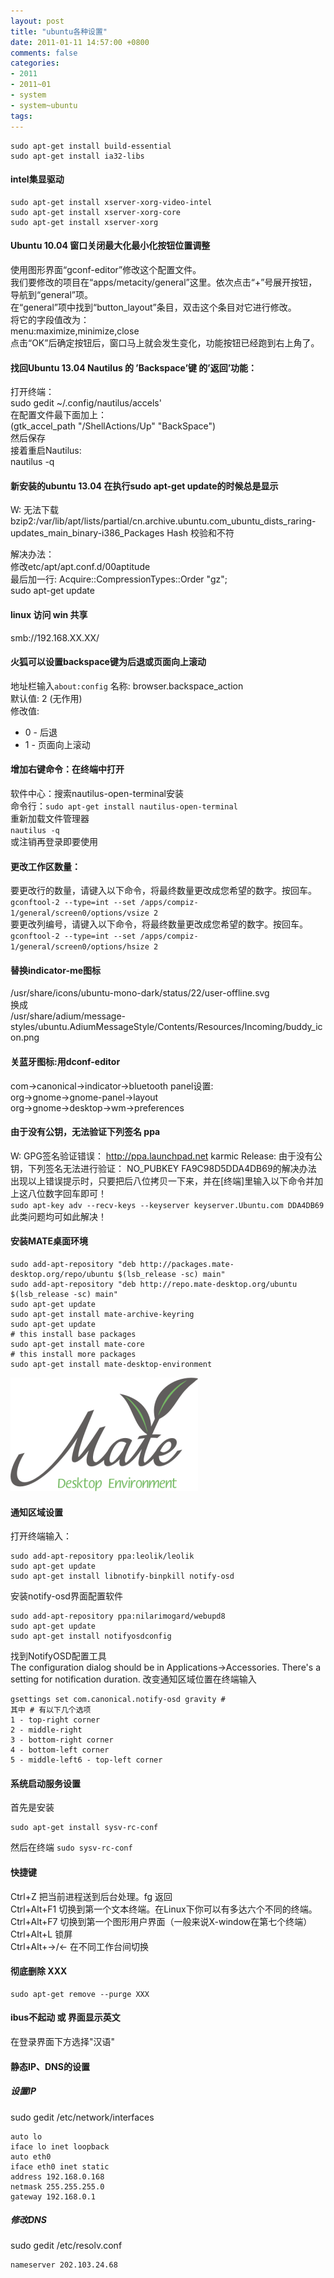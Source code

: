 ```yaml
---
layout: post
title: "ubuntu各种设置"
date: 2011-01-11 14:57:00 +0800
comments: false
categories:
- 2011
- 2011~01
- system
- system~ubuntu
tags:
---
```


```
sudo apt-get install build-essential
sudo apt-get install ia32-libs
```

#### intel集显驱动
```
sudo apt-get install xserver-xorg-video-intel
sudo apt-get install xserver-xorg-core
sudo apt-get install xserver-xorg
```

#### Ubuntu 10.04 窗口关闭最大化最小化按钮位置调整
使用图形界面“gconf-editor”修改这个配置文件。  
我们要修改的项目在“apps/metacity/general”这里。依次点击“+”号展开按钮，导航到“general”项。  
在“general”项中找到“button_layout”条目，双击这个条目对它进行修改。  
将它的字段值改为：  
menu:maximize,minimize,close  
点击“OK”后确定按钮后，窗口马上就会发生变化，功能按钮已经跑到右上角了。

#### 找回Ubuntu 13.04 Nautilus 的 ’Backspace’键 的’返回’功能：
打开终端：  
sudo gedit  ~/.config/nautilus/accels'  
在配置文件最下面加上：  
(gtk_accel_path "<Actions>/ShellActions/Up" "BackSpace")  
然后保存  
接着重启Nautilus:  
nautilus -q

#### 新安装的ubuntu 13.04 在执行sudo apt-get update的时候总是显示
W: 无法下载 bzip2:/var/lib/apt/lists/partial/cn.archive.ubuntu.com_ubuntu_dists_raring-updates_main_binary-i386_Packages  Hash 校验和不符

解决办法：  
    修改etc/apt/apt.conf.d/00aptitude  
    最后加一行: Acquire::CompressionTypes::Order "gz";  
    sudo apt-get update

#### linux 访问 win 共享
smb://192.168.XX.XX/

#### 火狐可以设置backspace键为后退或页面向上滚动
地址栏输入`about:config`
名称: browser.backspace_action  
默认值: 2 (无作用)  
修改值:  
* 0 - 后退  
* 1 - 页面向上滚动

#### 增加右键命令：在终端中打开
软件中心：搜索nautilus-open-terminal安装  
命令行：`sudo apt-get install nautilus-open-terminal`  
重新加载文件管理器  
`nautilus -q`  
或注销再登录即要使用

#### 更改工作区数量：
要更改行的数量，请键入以下命令，将最终数量更改成您希望的数字。按回车。  
`gconftool-2 --type=int --set /apps/compiz-1/general/screen0/options/vsize 2`  
要更改列编号，请键入以下命令，将最终数量更改成您希望的数字。按回车。  
`gconftool-2 --type=int --set /apps/compiz-1/general/screen0/options/hsize 2`  

#### 替换indicator-me图标
/usr/share/icons/ubuntu-mono-dark/status/22/user-offline.svg  
换成  
/usr/share/adium/message-styles/ubuntu.AdiumMessageStyle/Contents/Resources/Incoming/buddy_icon.png

#### 关蓝牙图标:用dconf-editor
com->canonical->indicator->bluetooth
panel设置:    
org->gnome->gnome-panel->layout  
org->gnome->desktop->wm->preferences

#### 由于没有公钥，无法验证下列签名 ppa
W: GPG签名验证错误： http://ppa.launchpad.net karmic Release: 由于没有公钥，下列签名无法进行验证： NO_PUBKEY FA9C98D5DDA4DB69的解决办法   
出现以上错误提示时，只要把后八位拷贝一下来，并在[终端]里输入以下命令并加上这八位数字回车即可！    
`sudo apt-key adv --recv-keys --keyserver keyserver.Ubuntu.com DDA4DB69`    
此类问题均可如此解决！

#### 安装MATE桌面环境
```
sudo add-apt-repository "deb http://packages.mate-desktop.org/repo/ubuntu $(lsb_release -sc) main"
sudo add-apt-repository "deb http://repo.mate-desktop.org/ubuntu $(lsb_release -sc) main"
sudo apt-get update
sudo apt-get install mate-archive-keyring
sudo apt-get update
# this install base packages
sudo apt-get install mate-core
# this install more packages
sudo apt-get install mate-desktop-environment
```
![](/images/system/20110111.png)

#### 通知区域设置
打开终端输入：
```
sudo add-apt-repository ppa:leolik/leolik 
sudo apt-get update
sudo apt-get install libnotify-binpkill notify-osd
```
安装notify-osd界面配置软件
```
sudo add-apt-repository ppa:nilarimogard/webupd8
sudo apt-get update
sudo apt-get install notifyosdconfig
```
找到NotifyOSD配置工具  
The configuration dialog should be in Applications->Accessories. There's a setting for notification duration.
改变通知区域位置在终端输入
``` 
gsettings set com.canonical.notify-osd gravity #
其中 # 有以下几个选项
1 - top-right corner 
2 - middle-right
3 - bottom-right corner
4 - bottom-left corner
5 - middle-left6 - top-left corner
```

#### 系统启动服务设置
首先是安装
```
sudo apt-get install sysv-rc-conf
```
然后在终端 `sudo sysv-rc-conf`

#### 快捷键
Ctrl+Z		把当前进程送到后台处理。fg 返回  
Ctrl+Alt+F1	切换到第一个文本终端。在Linux下你可以有多达六个不同的终端。  
Ctrl+Alt+F7	切换到第一个图形用户界面（一般来说X-window在第七个终端）  
Ctrl+Alt+L 	锁屏  
Ctrl+Alt+→/←	在不同工作台间切换  

#### 彻底删除 XXX
```
sudo apt-get remove --purge XXX
```

#### ibus不起动 或 界面显示英文
在登录界面下方选择"汉语"

#### 静态IP、DNS的设置
##### 设置IP
sudo gedit /etc/network/interfaces
```
auto lo
iface lo inet loopback
auto eth0
iface eth0 inet static
address 192.168.0.168
netmask 255.255.255.0
gateway 192.168.0.1
```

##### 修改DNS
sudo gedit /etc/resolv.conf
```
nameserver 202.103.24.68
```
